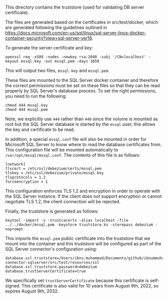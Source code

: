 This directory contains the truststore (used for validating DB server certificate).

The files are generated based on the certificates in src/test/docker, which are generated following the
guidelines outlined in https://docs.microsoft.com/en-us/sql/linux/sql-server-linux-docker-container-security?view=sql-server-ver16.

To generate the server certificate and key:

```
openssl req -x509 -nodes -newkey rsa:2048 -subj '/CN=localhost' -keyout mssql.key -out mssql.pem -days 3650
```

This will output two files, `mssql.key` and `mssql.pem`.

These files are mounted to the SQL Server docker container and therefore the correct permissions must be set
on these files so that they can be read properly by SQL Server's database process. To set the right permissions,
you need to run the following:

```
chmod 444 mssql.key
chmod 444 mssql.pem
```

Note, we explicitly use `444` rather than `440` since the volume is mounted as root but the SQL Server database
is started by the `mssql` user, this allows the key and certificate to be read.

In addition, a special `mssql.conf` file will also be mounted in order for Microsoft SQL Server to know where
to read the database certificates from.  This configuration file will be mounted automatically to
`/var/opt/mssql/mssql.conf`.  The contents of this file is as follows:

```
[network]
tlscert = /etc/ssl/debezium/certs/mssql.pem
tlskey = /etc/ssl/debezium/private/mssql.key
tlsprotocols = 1.2
forceencryption = 1
```

This configuration enforces TLS 1.2 and encryption in order to operate with the SQL Server instance.
If the client does not support encryption or cannot negotiate TLS 1.2, the client connection will be rejected.

Finally, the truststore is generated as follows:

```
keytool -import -v -trustcacerts -alias localhost -file ../../docker/mssql.pem -keystore truststore.ks -storepass debezium -noprompt
```

This imports the `mssql.pem` public certificate into the truststore that we mount into the container and
this truststore will be configured as part of the SQL Server connector's configuration using:

```
database.ssl.truststore=/Users/ibnu.muhammad/Documents/github/ibnummuhammad/debezium/debezium-connector-sqlserver/src/test/resources/ssl
database.ssl.truststore.password=debezium
database.trustServerCertificate=true
```

We specifically set `trustServerCertificate` because this certificate is self-signed.
This certificate is also valid for 10 years from August 9th, 2022, so expires August 9th, 2032.
